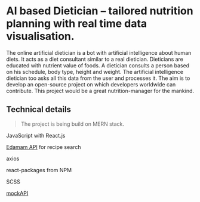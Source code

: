# AI based Dietician – tailored nutrition planning with real time data visualisation.
The online artificial dietician is a bot with artificial intelligence about human diets. It acts as a diet consultant similar to a real dietician. Dieticians are educated with nutrient value of foods. A dietician consults a person based on his schedule, body type, height and weight. The artificial intelligence dietician too asks all this data from the user and processes it.
The aim is to develop an open-source project on which developers worldwide can contribute. This project would be a great nutrition-manager for the mankind.

## Technical details

>The project is being build on MERN stack.

JavaScript with React.js

[Edamam API](https://developer.edamam.com/edamam-recipe-api) for recipe search

axios

react-packages from NPM

SCSS

[mockAPI](https://5f908bdce0559c0016ad6a41.mockapi.io/dietician/api/Dataset)

